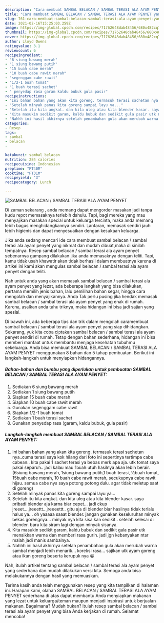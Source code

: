 ```yaml
---
description: "Cara membuat SAMBAL BELACAN / SAMBAL TERASI ALA AYAM PENYET yang nikmat dan Mudah Dibuat"
title: "Cara membuat SAMBAL BELACAN / SAMBAL TERASI ALA AYAM PENYET yang nikmat dan Mudah Dibuat"
slug: 761-cara-membuat-sambal-belacan-sambal-terasi-ala-ayam-penyet-yang-nikmat-dan-mudah-dibuat
date: 2021-02-16T15:25:03.259Z
image: https://img-global.cpcdn.com/recipes/71762648dab48456/680x482cq70/sambal-belacan-sambal-terasi-ala-ayam-penyet-foto-resep-utama.jpg
thumbnail: https://img-global.cpcdn.com/recipes/71762648dab48456/680x482cq70/sambal-belacan-sambal-terasi-ala-ayam-penyet-foto-resep-utama.jpg
cover: https://img-global.cpcdn.com/recipes/71762648dab48456/680x482cq70/sambal-belacan-sambal-terasi-ala-ayam-penyet-foto-resep-utama.jpg
author: Lloyd Owens
ratingvalue: 3.1
reviewcount: 6
recipeingredient:
- "6 siung bawang merah"
- "1 siung bawang putih"
- "15 buah cabe merah"
- "10 buah cabe rawit merah"
- "segenggam cabe rawit"
- "1/2-1 buah tomat"
- "1 buah terasi sachet"
- " penyedap rasa garam kaldu bubuk gula pasir"
recipeinstructions:
- "Ini bahan bahan yang akan kita goreng. termasuk terasi sachetan nya..cuma terasi saya kok hilang dari foto ini sepertinya tertimpa cabe cabean.. kita pakai 1 sachet terasi ya bebas merk apa aja. utk tomat saya pakai separuh.. jadi kalau mau 1buah utuh hasilnya akan lebih berair. (6siung bawang merah, 1siung bawang putih,1 buah terasi, ½buah tomat, 15buah cabe merah, 10 buah cabe rawit merah, secukupnya cabe rawit hijau. semua cabe nya saya potong potong dulu. agar tidak meletup saat di goreng)"
- "Setelah minyak panas kita goreng sampai layu ya..."
- "Setelah itu kita angkat. dan kita uleg atau kita blender kasar. saya pribadi blender aja karna biar cepet... jadi ckup jreeet....jreeettt...jreeeettt.. gitu aja di blender biar hasilnya tidak terlalu halus ya... oh yaaaaa saaat blender. jangan gunakan keseluruhan minyak bekas gorengnya... minyak nya kita sisa kan sedikit.. setelah selesai di blender. baru kita siram lagi dengan minyak sisanya."
- "Kita masukin sedikit garam, kaldu bubuk dan sedikit gula pasir utk menaikkan warna dan memberi rasa gurih. jadi jgn kebanyakan ntar malah jadi manis sambalnya."
- "Nahhh ini hasil akhirnya setelah penambahan gula akan merubah warna sambal menjadi lebih menarik... koreksi rasa... sajikan utk ayam goreng atau ikan goreng beserta kerupuk nya 😀"
categories:
- Resep
tags:
- sambal
- belacan
- 

katakunci: sambal belacan  
nutrition: 284 calories
recipecuisine: Indonesian
preptime: "PT40M"
cooktime: "PT31M"
recipeyield: "3"
recipecategory: Lunch

---
```



![SAMBAL BELACAN / SAMBAL TERASI ALA AYAM PENYET](https://img-global.cpcdn.com/recipes/71762648dab48456/680x482cq70/sambal-belacan-sambal-terasi-ala-ayam-penyet-foto-resep-utama.jpg)

Di zaman  sekarang , anda memang dapat mengorder masakan jadi tanpa kudu repot memasaknya terlebih dahulu. Tapi, bagi mereka yang mau menyajikan masakan special untuk keluarga tercinta, maka anda memang lebih bagus menghidangkannya sendiri. Lantaran, memasak sendiri jauh lebih higienis dan dapat menyesuaikan dengan kesukaan keluarga.

Jika anda sedang mencari ide cara membuat sambal belacan / sambal terasi ala ayam penyet yang nikmat dan mudah dibuat,maka di sinilah tempatnya. Resep sambal belacan / sambal terasi ala ayam penyet  sebenarnya gampang dilakukan jika anda memasaknya dengan teliti. Tapi, kamu tidak usah khawatir akan tidak berhasil dalam membuatnya 
karena di artikel ini kami akan mengulas sambal belacan / sambal terasi ala ayam penyet dengan teliti.  



Nah untuk anda yang akan memasak sambal belacan / sambal terasi ala ayam penyet yang lezat, ada beberapa langkah yang bisa dilakukan, pertama memilih jenis bahan, lalu pemilihan bahan segar, hingga cara mengolah dan menyajikannya. Anda Tak perlu pusing jika hendak memasak sambal belacan / sambal terasi ala ayam penyet yang enak di rumah. Karena, asalkan anda  tahu triknya, maka hidangan ini bisa jadi sajian yang spesial.

Di bawah ini, ada beberapa tips dan trik dalam mengolah caramembuat sambal belacan / sambal terasi ala ayam penyet yang siap dihidangkan. Sekarang, yuk kita coba ciptakan sambal belacan / sambal terasi ala ayam penyet sendiri di rumah. Tetap dengan bahan sederhana, hidangan ini bisa memberi manfaat untuk membantu menjaga kesehatan tubuhmu sekeluarga. Anda bisa membuat SAMBAL BELACAN / SAMBAL TERASI ALA AYAM PENYET menggunakan 8 bahan dan 5 tahap pembuatan. Berikut ini langkah-langkah untuk menyiapkan hidangannya.

<!--inarticleads1-->

##### Bahan-bahan dan bumbu yang diperlukan untuk pembuatan SAMBAL BELACAN / SAMBAL TERASI ALA AYAM PENYET:

1. Sediakan 6 siung bawang merah
1. Sediakan 1 siung bawang putih
1. Siapkan 15 buah cabe merah
1. Siapkan 10 buah cabe rawit merah
1. Gunakan segenggam cabe rawit
1. Siapkan 1/2-1 buah tomat
1. Sediakan 1 buah terasi sachet
1. Gunakan  penyedap rasa (garam, kaldu bubuk, gula pasir)




<!--inarticleads2-->

##### Langkah-langkah membuat SAMBAL BELACAN / SAMBAL TERASI ALA AYAM PENYET:

1. Ini bahan bahan yang akan kita goreng. termasuk terasi sachetan nya..cuma terasi saya kok hilang dari foto ini sepertinya tertimpa cabe cabean.. kita pakai 1 sachet terasi ya bebas merk apa aja. utk tomat saya pakai separuh.. jadi kalau mau 1buah utuh hasilnya akan lebih berair. (6siung bawang merah, 1siung bawang putih,1 buah terasi, ½buah tomat, 15buah cabe merah, 10 buah cabe rawit merah, secukupnya cabe rawit hijau. semua cabe nya saya potong potong dulu. agar tidak meletup saat di goreng)
1. Setelah minyak panas kita goreng sampai layu ya...
1. Setelah itu kita angkat. dan kita uleg atau kita blender kasar. saya pribadi blender aja karna biar cepet... jadi ckup jreeet....jreeettt...jreeeettt.. gitu aja di blender biar hasilnya tidak terlalu halus ya... oh yaaaaa saaat blender. jangan gunakan keseluruhan minyak bekas gorengnya... minyak nya kita sisa kan sedikit.. setelah selesai di blender. baru kita siram lagi dengan minyak sisanya.
1. Kita masukin sedikit garam, kaldu bubuk dan sedikit gula pasir utk menaikkan warna dan memberi rasa gurih. jadi jgn kebanyakan ntar malah jadi manis sambalnya.
1. Nahhh ini hasil akhirnya setelah penambahan gula akan merubah warna sambal menjadi lebih menarik... koreksi rasa... sajikan utk ayam goreng atau ikan goreng beserta kerupuk nya 😀




Nah, itulah artikel tentang  sambal belacan / sambal terasi ala ayam penyet  yang sederhana dan mudah dilakukan versi kita. Semoga anda bisa melakukannya dengan hasil yang memuaskan. 

Terima kasih anda telah menggunakan resep yang kita tampilkan di halaman ini. Harapan kami, olahan  SAMBAL BELACAN / SAMBAL TERASI ALA AYAM PENYET sederhana di atas dapat membantu Anda menyiapkan makanan yang lezat untuk keluarga/teman maupun menjadi inspirasi untuk berjualan makanan. Bagaimana? Mudah bukan? Itulah resep sambal belacan / sambal terasi ala ayam penyet yang bisa Anda kerjakan di rumah. Selamat mencoba!

